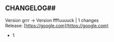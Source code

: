 ## CHANGELOG##
Version grrr -> Version ffffuuuuck | 1 changes</br>Release: [https://google.com](https://google.com)</br>
* 1

